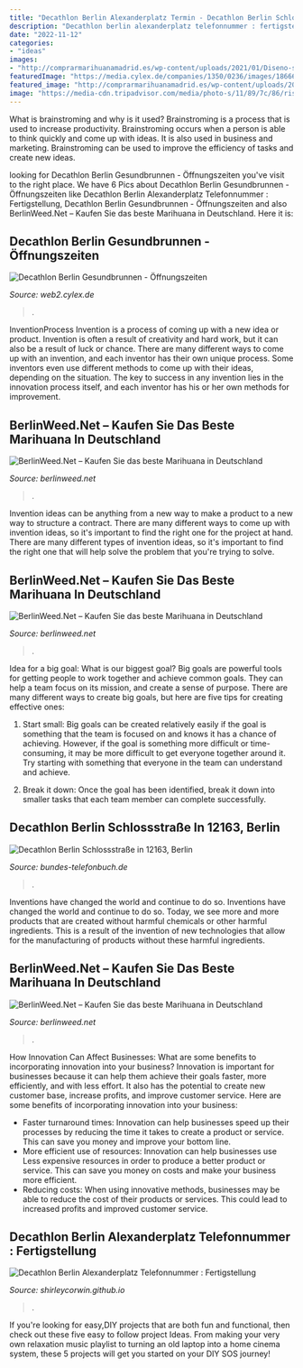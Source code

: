```yaml
---
title: "Decathlon Berlin Alexanderplatz Termin - Decathlon Berlin Schlossstraße In 12163, Berlin"
description: "Decathlon berlin alexanderplatz telefonnummer : fertigstellung"
date: "2022-11-12"
categories:
- "ideas"
images:
- "http://comprarmarihuanamadrid.es/wp-content/uploads/2021/01/Diseno-sin-titulo-2021-01-25T170438.879.jpg"
featuredImage: "https://media.cylex.de/companies/1350/0236/images/1866640359-img9_906439_large.jpg"
featured_image: "http://comprarmarihuanamadrid.es/wp-content/uploads/2021/02/Diseno-sin-titulo-2021-02-18T205049.895.jpg"
image: "https://media-cdn.tripadvisor.com/media/photo-s/11/89/7c/86/ristorante-italiano.jpg"
---
```



What is brainstroming and why is it used?
Brainstroming is a process that is used to increase productivity. Brainstroming occurs when a person is able to think quickly and come up with ideas. It is also used in business and marketing. Brainstroming can be used to improve the efficiency of tasks and create new ideas.

	

		
looking for Decathlon Berlin Gesundbrunnen - Öffnungszeiten you've visit to the right place. We have 6 Pics about Decathlon Berlin Gesundbrunnen - Öffnungszeiten like Decathlon Berlin Alexanderplatz Telefonnummer : Fertigstellung, Decathlon Berlin Gesundbrunnen - Öffnungszeiten and also BerlinWeed.Net – Kaufen Sie das beste Marihuana in Deutschland. Here it is:
		
    
## Decathlon Berlin Gesundbrunnen - Öffnungszeiten

<img loading=lazy src="https://media.cylex.de/companies/1350/0236/images/1866640359-img9_906439_large.jpg" onerror="this.onerror=null;this.src='https://tse2.mm.bing.net/th?id=OIP.r_b8iFWu7fxu_QE06Vay4QHaE8&amp;pid=15.1';" alt="Decathlon Berlin Gesundbrunnen - Öffnungszeiten">

_Source: web2.cylex.de_

>. 

	

InventionProcess
Invention is a process of coming up with a new idea or product. Invention is often a result of creativity and hard work, but it can also be a result of luck or chance. There are many different ways to come up with an invention, and each inventor has their own unique process. Some inventors even use different methods to come up with their ideas, depending on the situation. The key to success in any invention lies in the innovation process itself, and each inventor has his or her own methods for improvement.

    
## BerlinWeed.Net – Kaufen Sie Das Beste Marihuana In Deutschland

<img loading=lazy src="http://comprarmarihuanamadrid.es/wp-content/uploads/2021/02/Diseno-sin-titulo-2021-02-18T205049.895.jpg" onerror="this.onerror=null;this.src='https://tse3.mm.bing.net/th?id=OIP.PEZAY99XenRrvvDhMxeF7AAAAA&amp;pid=15.1';" alt="BerlinWeed.Net – Kaufen Sie das beste Marihuana in Deutschland">

_Source: berlinweed.net_

>. 

	

Invention ideas can be anything from a new way to make a product to a new way to structure a contract. There are many different ways to come up with invention ideas, so it's important to find the right one for the project at hand. There are many different types of invention ideas, so it's important to find the right one that will help solve the problem that you're trying to solve.

    
## BerlinWeed.Net – Kaufen Sie Das Beste Marihuana In Deutschland

<img loading=lazy src="http://comprarmarihuanamadrid.es/wp-content/uploads/2021/01/Diseno-sin-titulo-2021-01-25T170438.879.jpg" onerror="this.onerror=null;this.src='https://tse1.mm.bing.net/th?id=OIP.Rc0ZhekF0GUQ349TMBX1pAAAAA&amp;pid=15.1';" alt="BerlinWeed.Net – Kaufen Sie das beste Marihuana in Deutschland">

_Source: berlinweed.net_

>. 

	

Idea for a big goal: What is our biggest goal?
Big goals are powerful tools for getting people to work together and achieve common goals. They can help a team focus on its mission, and create a sense of purpose. 
There are many different ways to create big goals, but here are five tips for creating effective ones: 

1. Start small: Big goals can be created relatively easily if the goal is something that the team is focused on and knows it has a chance of achieving. However, if the goal is something more difficult or time-consuming, it may be more difficult to get everyone together around it. Try starting with something that everyone in the team can understand and achieve. 

2. Break it down: Once the goal has been identified, break it down into smaller tasks that each team member can complete successfully.

    
## Decathlon Berlin Schlossstraße In 12163, Berlin

<img loading=lazy src="https://a.mktgcdn.com/p/XLyDGH3mkmTuW-gvl7GJltsTUx_LyDVST3etoQyV95Q/1082x1625.jpg" onerror="this.onerror=null;this.src='https://tse2.mm.bing.net/th?id=OIP.bk4T1TZK-jgxs0RnlMMWIQHaLH&amp;pid=15.1';" alt="Decathlon Berlin Schlossstraße in 12163, Berlin">

_Source: bundes-telefonbuch.de_

>. 

	

Inventions have changed the world and continue to do so.
Inventions have changed the world and continue to do so. Today, we see more and more products that are created without harmful chemicals or other harmful ingredients. This is a result of the invention of new technologies that allow for the manufacturing of products without these harmful ingredients.

    
## BerlinWeed.Net – Kaufen Sie Das Beste Marihuana In Deutschland

<img loading=lazy src="https://berlinweed.net/wp-content/uploads/2021/07/image-2.png" onerror="this.onerror=null;this.src='https://tse1.mm.bing.net/th?id=OIP.NAfuL8GWBUJ0eja0LfNceQHaFR&amp;pid=15.1';" alt="BerlinWeed.Net – Kaufen Sie das beste Marihuana in Deutschland">

_Source: berlinweed.net_

>. 

	

How Innovation Can Affect Businesses: What are some benefits to incorporating innovation into your business?
Innovation is important for businesses because it can help them achieve their goals faster, more efficiently, and with less effort. It also has the potential to create new customer base, increase profits, and improve customer service. Here are some benefits of incorporating innovation into your business: 
- Faster turnaround times: Innovation can help businesses speed up their processes by reducing the time it takes to create a product or service. This can save you money and improve your bottom line. 
- More efficient use of resources: Innovation can help businesses use Less expensive resources in order to produce a better product or service. This can save you money on costs and make your business more efficient. 
- Reducing costs: When using innovative methods, businesses may be able to reduce the cost of their products or services. This could lead to increased profits and improved customer service.

    
## Decathlon Berlin Alexanderplatz Telefonnummer : Fertigstellung

<img loading=lazy src="https://media-cdn.tripadvisor.com/media/photo-s/11/89/7c/86/ristorante-italiano.jpg" onerror="this.onerror=null;this.src='https://tse3.mm.bing.net/th?id=OIP.6qBBkNY5AMPBGZJxRcJOUwHaEK&amp;pid=15.1';" alt="Decathlon Berlin Alexanderplatz Telefonnummer : Fertigstellung">

_Source: shirleycorwin.github.io_

>. 

	

If you're looking for easy,DIY projects that are both fun and functional, then check out these five easy to follow project Ideas. From making your very own relaxation music playlist to turning an old laptop into a home cinema system, these 5 projects will get you started on your DIY SOS journey!

